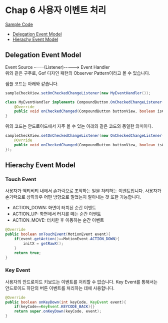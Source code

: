 # Chap 6 사용자 이벤트 처리

[Sample Code](../06_Event)

- [Delegation Event Model](#Delegation-Event-Model)
- [Hierachy Event Model](#Hierachy-Event-Model)

## Delegation Event Model

Event Source -----(Listener)-----> Event Handler  
위와 같은 구주로, Gof 디자인 패턴의 Observer Pattern이라고 볼 수 있습니다.

샘플 코드는 아래와 같습니다.

``` java
sampleCheckView.setOnCheckedChangeListener(new MyEventHandler());

class MyEventHandler implements CompoundButton.OnCheckedChangeListener{
    @Override
    public void onCheckedChanged(CompoundButton buttonView, boolean isChecked) {}
}

```

위의 코드는 안드로이드에서 자주 볼 수 있는 아래와 같은 코드와 동일한 의미이다.

``` java
sampleCheckView.setOnCheckedChangeListener(new OnCheckedChangeListener(){
    @Ovrride
    public void onCheckedChanged(CompoundButton buttonView, boolean isChecked) {}
});

```

## Hierachy Event Model

### Touch Event

사용자가 액티비티 내에서 손가락으로 조작하는 일을 처리하는 이벤트입니다.
사용자가 손가락으로 상하좌우 어떤 방향으로 밀었는지 알아내는 것 또한 가능합니다.

- ACTION_DOWN: 화면이 터치된 순간 이벤트
- ACTION_UP: 화면에서 터치를 떼는 순간 이벤트
- ACTION_MOVE: 터치한 후 이동하는 순간 이벤트

``` java
@Override
public boolean onTouchEvent(MotionEvent event){
    if(event.getAction()==MotionEvent.ACTION_DOWN){
        initX = getRawX();
    }
    return true;
}
```

### Key Event

사용자의 안드로이드 키보드는 이벤트를 처리할 수 없습니다.
Key Event를 통해서는 안드로이드 하단의 버튼 이벤트를 처리하는 데에 사용합니다.

``` java
@Override
public boolean onKeyDown(int keyCode, KeyEvent event){
    if(keyCode==KeyEvent.KEYCODE_BACK){}
    return super.onKeyDown(keyCode, event);
}
```
